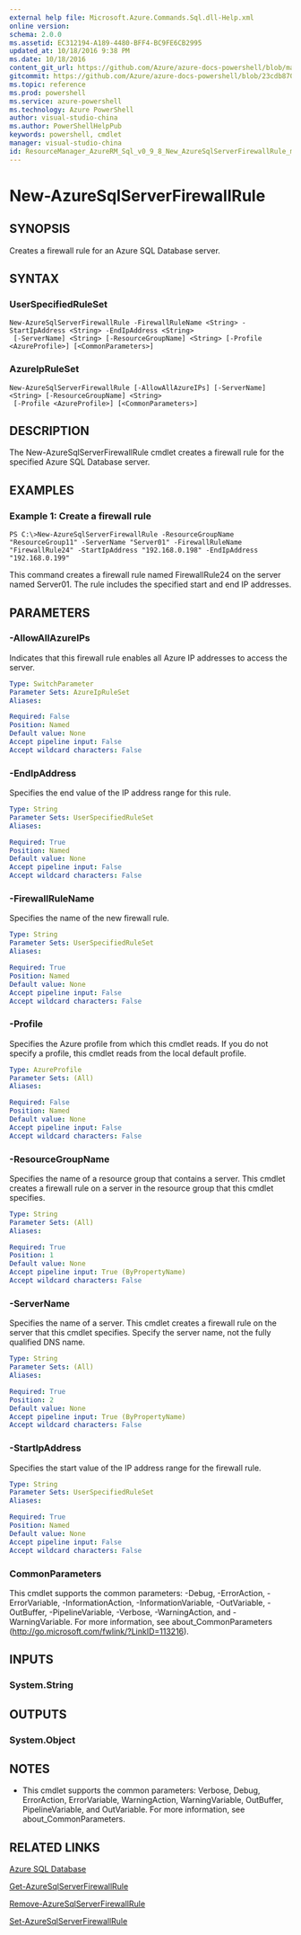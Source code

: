 ```yaml
---
external help file: Microsoft.Azure.Commands.Sql.dll-Help.xml
online version: 
schema: 2.0.0
ms.assetid: EC312194-A189-4480-BFF4-BC9FE6CB2995
updated_at: 10/18/2016 9:38 PM
ms.date: 10/18/2016
content_git_url: https://github.com/Azure/azure-docs-powershell/blob/master/azureps-cmdlets-docs/ResourceManager/AzureRM.Sql/v0.9.8/New-AzureSqlServerFirewallRule.md
gitcommit: https://github.com/Azure/azure-docs-powershell/blob/23cdb8705d4ab9807c0e21b238f3b134a7d49c7d/azureps-cmdlets-docs/ResourceManager/AzureRM.Sql/v0.9.8/New-AzureSqlServerFirewallRule.md
ms.topic: reference
ms.prod: powershell
ms.service: azure-powershell
ms.technology: Azure PowerShell
author: visual-studio-china
ms.author: PowerShellHelpPub
keywords: powershell, cmdlet
manager: visual-studio-china
id: ResourceManager_AzureRM_Sql_v0_9_8_New_AzureSqlServerFirewallRule_md
---
```


# New-AzureSqlServerFirewallRule

## SYNOPSIS
Creates a firewall rule for an Azure SQL Database server.

## SYNTAX

### UserSpecifiedRuleSet
```
New-AzureSqlServerFirewallRule -FirewallRuleName <String> -StartIpAddress <String> -EndIpAddress <String>
 [-ServerName] <String> [-ResourceGroupName] <String> [-Profile <AzureProfile>] [<CommonParameters>]
```

### AzureIpRuleSet
```
New-AzureSqlServerFirewallRule [-AllowAllAzureIPs] [-ServerName] <String> [-ResourceGroupName] <String>
 [-Profile <AzureProfile>] [<CommonParameters>]
```

## DESCRIPTION
The New-AzureSqlServerFirewallRule cmdlet creates a firewall rule for the specified Azure SQL Database server.

## EXAMPLES

### Example 1: Create a firewall rule
```
PS C:\>New-AzureSqlServerFirewallRule -ResourceGroupName "ResourceGroup11" -ServerName "Server01" -FirewallRuleName "FirewallRule24" -StartIpAddress "192.168.0.198" -EndIpAddress "192.168.0.199"
```

This command creates a firewall rule named FirewallRule24 on the server named Server01.
The rule includes the specified start and end IP addresses.

## PARAMETERS

### -AllowAllAzureIPs
Indicates that this firewall rule enables all Azure IP addresses to access the server.

```yaml
Type: SwitchParameter
Parameter Sets: AzureIpRuleSet
Aliases: 

Required: False
Position: Named
Default value: None
Accept pipeline input: False
Accept wildcard characters: False
```

### -EndIpAddress
Specifies the end value of the IP address range for this rule.

```yaml
Type: String
Parameter Sets: UserSpecifiedRuleSet
Aliases: 

Required: True
Position: Named
Default value: None
Accept pipeline input: False
Accept wildcard characters: False
```

### -FirewallRuleName
Specifies the name of the new firewall rule.

```yaml
Type: String
Parameter Sets: UserSpecifiedRuleSet
Aliases: 

Required: True
Position: Named
Default value: None
Accept pipeline input: False
Accept wildcard characters: False
```

### -Profile
Specifies the Azure profile from which this cmdlet reads.
If you do not specify a profile, this cmdlet reads from the local default profile.

```yaml
Type: AzureProfile
Parameter Sets: (All)
Aliases: 

Required: False
Position: Named
Default value: None
Accept pipeline input: False
Accept wildcard characters: False
```

### -ResourceGroupName
Specifies the name of a resource group that contains a server.
This cmdlet creates a firewall rule on a server in the resource group that this cmdlet specifies.

```yaml
Type: String
Parameter Sets: (All)
Aliases: 

Required: True
Position: 1
Default value: None
Accept pipeline input: True (ByPropertyName)
Accept wildcard characters: False
```

### -ServerName
Specifies the name of a server.
This cmdlet creates a firewall rule on the server that this cmdlet specifies.
Specify the server name, not the fully qualified DNS name.

```yaml
Type: String
Parameter Sets: (All)
Aliases: 

Required: True
Position: 2
Default value: None
Accept pipeline input: True (ByPropertyName)
Accept wildcard characters: False
```

### -StartIpAddress
Specifies the start value of the IP address range for the firewall rule.

```yaml
Type: String
Parameter Sets: UserSpecifiedRuleSet
Aliases: 

Required: True
Position: Named
Default value: None
Accept pipeline input: False
Accept wildcard characters: False
```

### CommonParameters
This cmdlet supports the common parameters: -Debug, -ErrorAction, -ErrorVariable, -InformationAction, -InformationVariable, -OutVariable, -OutBuffer, -PipelineVariable, -Verbose, -WarningAction, and -WarningVariable. For more information, see about_CommonParameters (http://go.microsoft.com/fwlink/?LinkID=113216).

## INPUTS

### System.String

## OUTPUTS

### System.Object

## NOTES
* This cmdlet supports the common parameters: Verbose, Debug, ErrorAction, ErrorVariable, WarningAction, WarningVariable, OutBuffer, PipelineVariable, and OutVariable. For more information, see about_CommonParameters.

## RELATED LINKS

[Azure SQL Database]()

[Get-AzureSqlServerFirewallRule]()

[Remove-AzureSqlServerFirewallRule]()

[Set-AzureSqlServerFirewallRule]()


